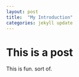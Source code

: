 ```yaml
---
layout: post
title:  "My Introduction"
categories: jekyll update
---
```


# This is a post

This is fun. sort of.
